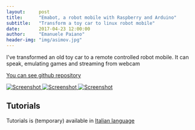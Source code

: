 ```yaml
---
layout:     post
title:      "Emabot, a robot mobile with Raspberry and Arduino"
subtitle:   "Transform a toy car to linux robot mobile"
date:       2017-04-23 12:00:00
author:     "Emanuele Paiano"
header-img: "img/asimov.jpg"
---
```


<p>I've transformed an old toy car to a remote controlled robot mobile. It can speak, emulating games and streaming from webcam</p>

<p><a href="https://github.com/emanuelepaiano/emabot">You can see github repository</a></p>

<a href="#">
    <img src="https://github.com/emanuelepaiano/emabot/blob/master/screenshots/01.png?raw=true" alt="Screenshot">
</a>

<a href="#">
    <img src="https://github.com/emanuelepaiano/emabot/blob/master/screenshots/07.png?raw=true" alt="Screenshot">
</a>

<a href="#">
    <img src="https://github.com/emanuelepaiano/espresso-admin/blob/master/screenshots/08.png?raw=true" alt="Screenshot">
</a>


<h2 class="section-heading">Tutorials</h2>
 
<p>Tutorials is (temporary) available in <a href="https://github.com/emanuelepaiano/espresso-admin/blob/master/README.md">Italian language</a></p>



